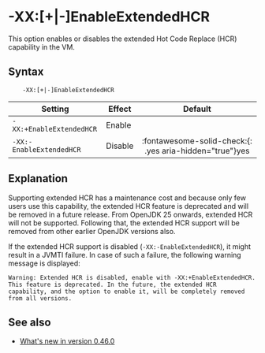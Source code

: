 ﻿<!--
* Copyright (c) 2017, 2025 IBM Corp. and others
*
* This program and the accompanying materials are made
* available under the terms of the Eclipse Public License 2.0
* which accompanies this distribution and is available at
* https://www.eclipse.org/legal/epl-2.0/ or the Apache
* License, Version 2.0 which accompanies this distribution and
* is available at https://www.apache.org/licenses/LICENSE-2.0.
*
* This Source Code may also be made available under the
* following Secondary Licenses when the conditions for such
* availability set forth in the Eclipse Public License, v. 2.0
* are satisfied: GNU General Public License, version 2 with
* the GNU Classpath Exception [1] and GNU General Public
* License, version 2 with the OpenJDK Assembly Exception [2].
*
* [1] https://www.gnu.org/software/classpath/license.html
* [2] https://openjdk.org/legal/assembly-exception.html
*
* SPDX-License-Identifier: EPL-2.0 OR Apache-2.0 OR GPL-2.0-only WITH Classpath-exception-2.0 OR GPL-2.0-only WITH OpenJDK-assembly-exception-1.0
-->

# -XX:[+|-]EnableExtendedHCR

This option enables or disables the extended Hot Code Replace (HCR) capability in the VM.

## Syntax

        -XX:[+|-]EnableExtendedHCR

| Setting               | Effect  | Default                                                                            |
|-----------------------|---------|:----------------------------------------------------------------------------------:|
| `-XX:+EnableExtendedHCR` |  Enable   |                                               |
| `-XX:-EnableExtendedHCR` |  Disable  |    :fontawesome-solid-check:{: .yes aria-hidden="true"}<span class="sr-only">yes</span>                          |

## Explanation

Supporting extended HCR has a maintenance cost and because only few users use this capability, the extended HCR feature is deprecated and will be removed in a future release. From OpenJDK 25 onwards, extended HCR will not be supported. Following that, the extended HCR support will be removed from other earlier OpenJDK versions also.

If the extended HCR support is disabled (`-XX:-EnableExtendedHCR`), it might result in a JVMTI failure. In case of such a failure, the following warning message is displayed:

```
Warning: Extended HCR is disabled, enable with -XX:+EnableExtendedHCR. This feature is deprecated. In the future, the extended HCR capability, and the option to enable it, will be completely removed from all versions.
```

## See also

- [What's new in version 0.46.0](version0.46.md#new-xx-enableextendedhcr-option-added)


<!-- ==== END OF TOPIC ==== xxenableextendedhcr.md ==== -->
